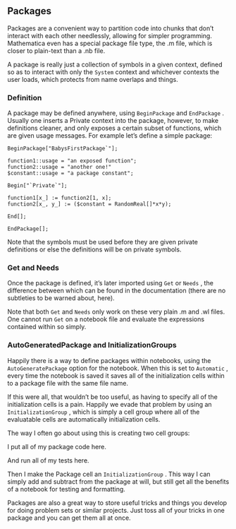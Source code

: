 <a id="packages" style="width:0;height:0;margin:0;padding:0;">&zwnj;</a>

## Packages

Packages are a convenient way to partition code into chunks that don’t interact with each other needlessly, allowing for simpler programming. Mathematica even has a special package file type, the .m file, which is closer to plain-text than a .nb file.

A package is really just a collection of symbols in a given context, defined so as to interact with only the  ```System```  context and whichever contexts the user loads, which protects from name overlaps and things.

### Definition

A package may be defined anywhere, using  ```BeginPackage```  and  ```EndPackage``` . Usually one inserts a Private context into the package, however, to make definitions cleaner, and only exposes a certain subset of functions, which are given usage messages. For example let’s define a simple package:

	BeginPackage["BabysFirstPackage`"];

	function1::usage = "an exposed function";
	function2::usage = "another one!"
	$constant::usage = "a package constant";

	Begin["`Private`"];

	function1[x_] := function2[1, x];
	function2[x_, y_] := ($constant = RandomReal[]*x*y);

	End[];

	EndPackage[];

Note that the symbols must be used before they are given private definitions or else the definitions will be on private symbols.

### Get and Needs

Once the package is defined, it’s later imported using  ```Get```  or  ```Needs``` , the difference between which can be found in the documentation (there are no subtleties to be warned about, here).

Note that both  ```Get```  and  ```Needs```  only work on these very plain .m and .wl files. One cannot run  ```Get```  on a notebook file and evaluate the expressions contained within so simply.

### AutoGeneratedPackage and InitializationGroups

Happily there is a way to define packages within notebooks, using the  ```AutoGeneratePackage```  option for the notebook. When this is set to  ```Automatic``` , every time the notebook is saved it saves all of the initialization cells within to a package file with the same file name.

If this were all, that wouldn’t be too useful, as having to specify all of the initialization cells is a pain. Happily we evade that problem by using an  ```InitializationGroup``` , which is simply a cell group where all of the evaluatable cells are automatically initialization cells.

The way I often go about using this is creating two cell groups:

I put all of my package code here.

And run all of my tests here.

Then I make the Package cell an  ```InitializationGroup``` . This way I can simply add and subtract from the package at will, but still get all the benefits of a notebook for testing and formatting.

Packages are also a great way to store useful tricks and things you develop for doing problem sets or similar projects. Just toss all of your tricks in one package and you can get them all at once.